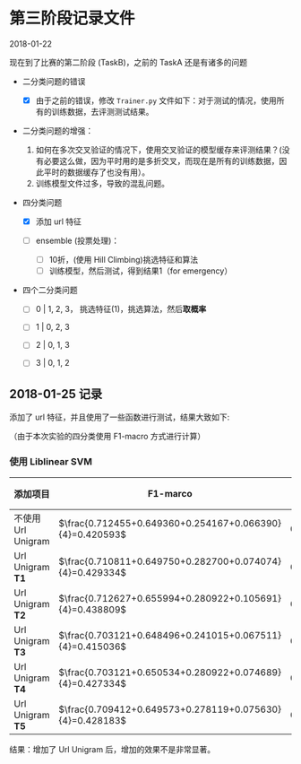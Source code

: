 # 第三阶段记录文件

2018-01-22

现在到了比赛的第二阶段 (TaskB)，之前的 TaskA 还是有诸多的问题

* 二分类问题的错误

  -[x] 由于之前的错误，修改 `Trainer.py` 文件如下：对于测试的情况，使用所有的训练数据，去评测测试结果。

* 二分类问题的增强：

  1. 如何在多次交叉验证的情况下，使用交叉验证的模型缓存来评测结果？(没有必要这么做，因为平时用的是多折交叉，而现在是所有的训练数据，因此平时的数据缓存了也没有用）。
  2. 训练模型文件过多，导致的混乱问题。

* 四分类问题

  -[x] 添加 url 特征


  -[ ] ensemble (投票处理)：
       -[ ] 10折，(使用 Hill Climbing)挑选特征和算法
       -[ ] 训练模型，然后测试，得到结果1（for emergency）

* 四个二分类问题

  -[ ] 0 | 1, 2, 3， 挑选特征(1)，挑选算法，然后**取概率**


  -[ ] 1 | 0, 2, 3


  -[ ] 2 | 0, 1, 3


  -[ ] 3 | 0, 1, 2


## 2018-01-25 记录

添加了 url 特征，并且使用了一些函数进行测试，结果大致如下:

（由于本次实验的四分类使用 F1-macro 方式进行计算）

### 使用 Liblinear SVM

| 添加项目               | F1-marco                                 | 再次运行结果如下   |
| ------------------ | ---------------------------------------- | ---------- |
| 不使用 Url Unigram    | $\frac{0.712455+0.649360+0.254167+0.066390}{4}=0.420593$ | $0.432609$ |
| Url Unigram **T1** | $\frac{0.710811+0.649750+0.282700+0.074074}{4}=0.429334$ | $0.421364$ |
| Url Unigram **T2** | $\frac{0.712627+0.655994+0.280922+0.105691}{4}=0.438809$ | $0.433040$ |
| Url Unigram **T3** | $\frac{0.703121+0.648496+0.241015+0.067511}{4}=0.415036$ | $0.430181$ |
| Url Unigram **T4** | $\frac{0.703121+0.650534+0.280922+0.074689}{4}=0.427334$ | $0.424290$ |
| Url Unigram **T5** | $\frac{0.709412+0.649573+0.278119+0.075630}{4}=0.428183$ | $0.426313$ |

结果：增加了 Url Unigram 后，增加的效果不是非常显著。


